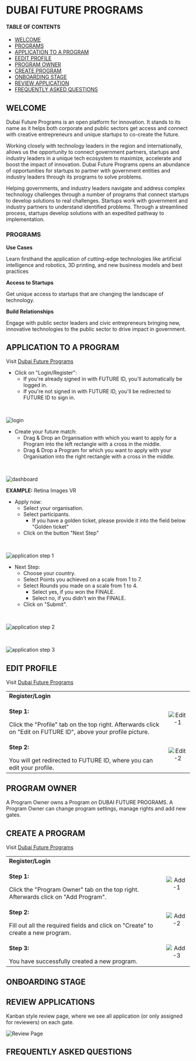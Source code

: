 # DUBAI FUTURE PROGRAMS
#### TABLE OF CONTENTS

* [WELCOME](#welcome)
* [PROGRAMS](#programs)
* [APPLICATION TO A PROGRAM](#application-to-a-program)
* [EEDIT PROFILE](#edit-profile)
* [PROGRAM OWNER](#program-owner)
* [CREATE PROGRAM](#create-a-program)
* [ONBOARDING STAGE](#onboarding-stage)
* [REVIEW APPLICATION](#review-applications)
* [FREQUENTLY ASKED QUESTIONS](#frequently-asked-questions)

## WELCOME <br>

Dubai Future Programs is an open platform for innovation. It stands to its name as it helps both corporate and public sectors get access and connect with creative entrepreneurs and unique startups to co-create the future.

Working closely with technology leaders in the region and internationally, allows us the opportunity to connect government partners, startups and industry leaders in a unique tech ecosystem to maximize, accelerate and boost the impact of innovation. Dubai Future Programs opens an abundance of opportunities for startups to partner with government entities and industry leaders through its programs to solve problems.

Helping governments, and industry leaders navigate and address complex technology challenges through a number of programs that connect startups to develop solutions to real challenges. Startups work with government and industry partners to understand identified problems. Through a streamlined process, startups develop solutions with an expedited pathway to implementation.

### PROGRAMS <br>

**Use Cases**

Learn firsthand the application of cutting-edge technologies like artificial intelligence and robotics, 3D printing, and new business models and best practices

**Access to Startups**

Get unique access to startups that are changing the landscape of technology.

**Build Relationships**

Engage with public sector leaders and civic entrepreneurs bringing new, innovative technologies to the public sector to drive impact in government.

## APPLICATION TO A PROGRAM <br>

Visit [Dubai Future Programs](https://programs.dubaifuture.gov.ae)

* Click on "Login/Register":
  * If you're already signed in with FUTURE ID, you'll automatically be logged in.
  * If you're not signed in with FUTURE ID, you'll be redirected to FUTURE ID to sign in.

<br>

![login](loginscreen.JPG)

*  Create your future match:
    * Drag & Drop an Organisation with which you want to apply for a Program into the left rectangle with a cross in the middle.
    * Drag & Drop a Program for which you want to apply with your Organisation into the right rectangle with a cross in the middle.

<br>

![dashboard](dashboard.JPG)

**EXAMPLE:** Retina Images VR

*  Apply now:
    * Select your organisation.
    * Select participants.
      * If you have a golden ticket, please provide it into the field below "Golden ticket"
    * Click on the button "Next Step"

<br>

![application step 1](application01.JPG)

*  Next Step:
    * Choose your country.
    * Select Points you achieved on a scale from 1 to 7.
    * Select Rounds you made on a scale from 1 to 4.
      * Select yes, if you won the FINALE.
      * Select no, if you didn't win the FINALE.
    * Click on "Submit".


<br>

![application step 2](application02.JPG)

<br>

![application step 3](application03.JPG)

## EDIT PROFILE <br>

Visit [Dubai Future Programs](https://programs.dubaifuture.gov.ae)

<table>
  <thead>
  </thead>
  <tbody>
    <tr>
      <tr><td colspan="3"><b>Register/Login</b></td>      
    </tr>
    <tr>
      <td style="text-align: left"><p><b>Step 1:</b></p>Click the "Profile" tab on the top right. Afterwards click on "Edit on FUTURE ID", above your profile picture.</td>
      <td style="text-align: center"><img src="editprofile01.JPG" alt="Edit-1"></td>
    </tr>
    <tr>
      <td style="text-align: left"><p><b>Step 2:</b></p>You will get redirected to FUTURE ID, where you can edit your profile.</td>
      <td style="text-align: center"><img src="editprofile02.JPG" alt="Edit-2"></td>
    </tr>
  </tbody>
</table>

## PROGRAM OWNER <br>

A Program Owner owns a Program on DUBAI FUTURE PROGRAMS. A Program Owner can change program settings, manage rights and add new gates.

## CREATE A PROGRAM <br>

Visit [Dubai Future Programs](https://programs.dubaifuture.gov.ae)

<table>
  <thead>
  </thead>
  <tbody>
    <tr>
      <tr><td colspan="3"><b>Register/Login</b></td>      
    </tr>
    <tr>
      <td style="text-align: left"><p><b>Step 1:</b></p>Click the "Program Owner" tab on the top right. Afterwards click on "Add Program".</td>
      <td style="text-align: center"><img src="addprogram01.JPG" alt="Add-1"></td>
    </tr>
    <tr>
      <td style="text-align: left"><p><b>Step 2:</b></p>Fill out all the required fields and click on "Create" to create a new program.</td>
      <td style="text-align: center"><img src="addprogram02.JPG" alt="Add-2"></td>
    </tr>
    <tr>
      <td style="text-align: left"><p><b>Step 3:</b></p>You have successfully created a new program.</td>
      <td style="text-align: center"><img src="addprogram03.JPG" alt="Add-3"></td>
    </tr>
  </tbody>
</table>

## ONBOARDING STAGE <br>

## REVIEW APPLICATIONS <br>

Kanban style review page, where we see all application (or only assigned for reviewers) on each gate. 

![Review Page](review01.png)

## FREQUENTLY ASKED QUESTIONS <br>
